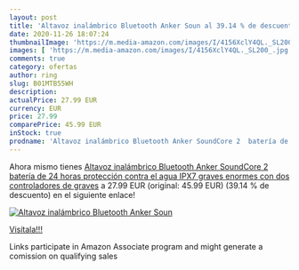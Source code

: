 ```yaml
---
layout: post
title: 'Altavoz inalámbrico Bluetooth Anker Soun al 39.14 % de descuento'
date: 2020-11-26 18:07:24
thumbnailImage: 'https://m.media-amazon.com/images/I/4156XclY4QL._SL200_.jpg'
images: [ 'https://m.media-amazon.com/images/I/4156XclY4QL._SL200_.jpg' ]
comments: true
category: ofertas
author: ring
slug: B01MTB55WH
description:
actualPrice: 27.99 EUR
currency: EUR
price: 27.99
comparePrice: 45.99 EUR
inStock: true
prodname: 'Altavoz inalámbrico Bluetooth Anker SoundCore 2  batería de 24 horas  protección contra el agua IPX7  graves enormes con dos controladores de graves'
---
```


Ahora mismo tienes [Altavoz inalámbrico Bluetooth Anker SoundCore 2  batería de 24 horas  protección contra el agua IPX7  graves enormes con dos controladores de graves](https://www.amazon.es/dp/B01MTB55WH/?tag=tolees-21) a 27.99 EUR (original: 45.99 EUR) (39.14 %  de descuento) en el siguiente enlace!

[![Altavoz inalámbrico Bluetooth Anker Soun](https://m.media-amazon.com/images/I/4156XclY4QL._SL200_.jpg)](https://www.amazon.es/dp/B01MTB55WH/?tag=tolees-21)

[Visítala!!!](https://www.amazon.es/dp/B01MTB55WH/?tag=tolees-21)

Links participate in Amazon Associate program and might generate a comission on qualifying sales
